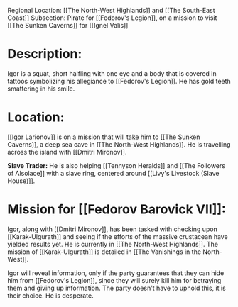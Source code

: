 Regional Location: [[The North-West Highlands]] and [[The South-East Coast]]
Subsection: Pirate for [[Fedorov's Legion]], on a mission to visit [[The Sunken Caverns]] for [[Ignel Valis]]
# Description:
Igor is a squat, short halfling with one eye and a body that is covered in tattoos symbolizing his allegiance to [[Fedorov's Legion]]. He has gold teeth smattering in his smile. 
# Location:
[[Igor Larionov]] is on a mission that will take him to [[The Sunken Caverns]], a deep sea cave in [[The North-West Highlands]]. He is travelling across the island with [[Dmitri Mironov]]. 

**Slave Trader:**
He is also helping [[Tennyson Heralds]] and [[The Followers of Alsolace]] with a slave ring, centered around [[Livy's Livestock (Slave House)]].
# Mission for [[Fedorov Barovick VII]]:
Igor, along with [[Dmitri Mironov]], has been tasked with checking upon [[Karak-Ulgurath]] and seeing if the efforts of the massive crustacean have yielded results yet. He is currently in [[The North-West Highlands]]. The mission of [[Karak-Ulgurath]] is detailed in [[The Vanishings in the North-West]]. 

Igor will reveal information, only if the party guarantees that they can hide him from [[Fedorov's Legion]], since they will surely kill him for betraying them and giving up information. The party doesn't have to uphold this, it is their choice. He is desperate.  